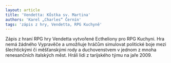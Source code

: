 ```yaml
---
layout: article
title: 'Vendetta: Kůstka sv. Martina'
authors: 'Karel „Charles“ Černín'
tags: 'zápis z hry, Vendetta, RPG Kuchyně'
---
```


Zápis z hraní RPG hry Vendetta vytvořené Ectheliony pro RPG Kuchyni. Hra nemá žádného Vypravěče a umožňuje hráčům simulovat politické boje mezi šlechtickými či měšťanskými rody a duchovenstvem v jednom z mnoha renesančních italských měst. Hráli lidi z tarijského týmu na jaře 2009.
